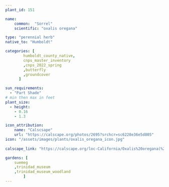 ```yaml
---
plant_id: 151 

name: 
    common:  "Sorrel"   
    scientific: "oxalis oregana"   

type: "perennial herb"
native_to: "Humboldt"

categories: [
        humboldt_county_native,
        cnps_master_inventory
        ,cnps_2022_spring
        ,butterfly
        ,groundcover
      ]

sun_requirements:
  - "Part Shade"
# min then max in feet
plant_size:
  - height: 
    - 0.16 
    - 1.3

icon_attribution: 
    name: "Calscsape"
    url: "https://calscape.org/photos/2695?srchcr=sc6228e36e5d805"
icon: "/assets/images/plants/oxalis_oregana_icon.jpg"
 
calscape_link: "https://calscape.org/loc-California/Oxalis%20oregana(%20)"

gardens: [
    suemeg
    ,trinidad_museum
    ,trinidad_museum_woodland
        ]
---
```

